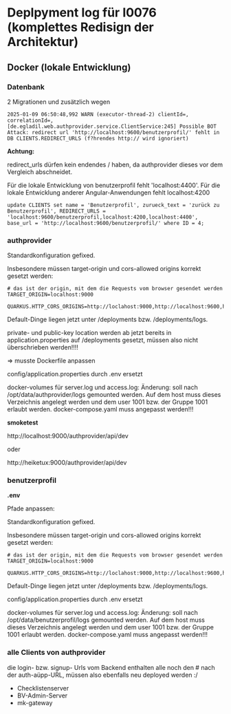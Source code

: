 # Deplpyment log für I0076 (komplettes Redisign der Architektur)

## Docker (lokale Entwicklung)

### Datenbank

2 Migrationen und zusätzlich wegen

```
2025-01-09 06:50:48,992 WARN (executor-thread-2) clientId=, correlationId=, [de.egladil.web.authprovider.service.ClientService:245] Possible BOT Attack: redirect url 'http://localhost:9600/benutzerprofil/' fehlt in DB CLIENTS.REDIRECT_URLS (f?hrendes http:// wird ignoriert)
```

__Achtung:__

redirect_urls dürfen kein endendes / haben, da authprovider dieses vor dem Vergleich abschneidet.

Für die lokale Entwicklung von benutzerprofil fehlt 'localhost:4400'. Für die lokale Entwicklung anderer Angular-Anwendungen fehlt localhost:4200

```
update CLIENTS set name = 'Benutzerprofil', zurueck_text = 'zurück zu Benutzerprofil', REDIRECT_URLS = 'localhost:9600/benutzerprofil,localhost:4200,localhost:4400', base_url = 'http://localhost:9600/benutzerprofil/' where ID = 4;
```


### authprovider

Standardkonfiguration gefixed.

Insbesondere müssen target-origin und cors-allowed origins korrekt gesetzt werden:

```
# das ist der origin, mit dem die Requests vom browser gesendet werden
TARGET_ORIGIN=localhost:9000

QUARKUS.HTTP_CORS_ORIGINS=http://loclahost:9000,http://localhost:9600,http://localhost:4200
```

Default-Dinge liegen jetzt unter /deployments bzw. /deployments/logs. 

private- und public-key location werden ab jetzt bereits in application.properties auf /deployments gesetzt, müssen also nicht überschrieben werden!!!!

=> musste Dockerfile anpassen

config/application.properties durch .env ersetzt

docker-volumes für server.log und access.log: Änderung: soll nach /opt/data/authprovider/logs gemounted werden. Auf dem host muss dieses Verzeichnis angelegt werden und dem user 1001 bzw. der Gruppe 1001 erlaubt werden. docker-compose.yaml muss angepasst werden!!!



__smoketest__

http://localhost:9000/authprovider/api/dev

oder 

http://heiketux:9000/authprovider/api/dev



### benutzerprofil

__.env__

Pfade anpassen:

Standardkonfiguration gefixed.

Insbesondere müssen target-origin und cors-allowed origins korrekt gesetzt werden:

```
# das ist der origin, mit dem die Requests vom browser gesendet werden
TARGET_ORIGIN=localhost:9000

QUARKUS.HTTP_CORS_ORIGINS=http://loclahost:9000,http://localhost:9600,http://localhost:4200
```

Default-Dinge liegen jetzt unter /deployments bzw. /deployments/logs. 

config/application.properties durch .env ersetzt

docker-volumes für server.log und access.log: Änderung: soll nach /opt/data/benutzerprofil/logs gemounted werden. Auf dem host muss dieses Verzeichnis angelegt werden und dem user 1001 bzw. der Gruppe 1001 erlaubt werden. docker-compose.yaml muss angepasst werden!!!


### alle Clients von authprovider

die login- bzw. signup- Urls vom Backend enthalten alle noch den # nach der auth-aüpp-URL, müssen also ebenfalls neu deployed werden :/

+ Checklistenserver
+ BV-Admin-Server
+ mk-gateway
